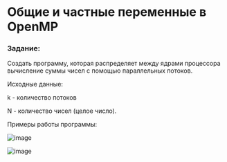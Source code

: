 # Общие и частные переменные в OpenMP

### Задание:

Создать программу, которая распределяет между ядрами процессора вычисление суммы чисел с помощью параллельных потоков.

Исходные данные:

k - количество потоков

N - количество чисел (целое число).

Примеры работы программы:

![image](https://github.com/moodestroyer/lab3.1_opv/assets/82328325/a120fb4e-bead-4c26-82d4-72191a3432ea)

![image](https://github.com/moodestroyer/lab3.1_opv/assets/82328325/cf374a34-6e4a-48a2-94fb-a192d76b4d24)

